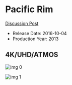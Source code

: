 # Pacific Rim

[Discussion Post](https://www.avsforum.com/threads/bass-eq-for-filtered-movies.2995212/post-56760572)

* Release Date: 2016-10-04
* Production Year: 2013

## 4K/UHD/ATMOS

![img 0](https://i.imgur.com/sIDKC72.jpg)

![img 1](https://i.imgur.com/VNOyRre.png)

